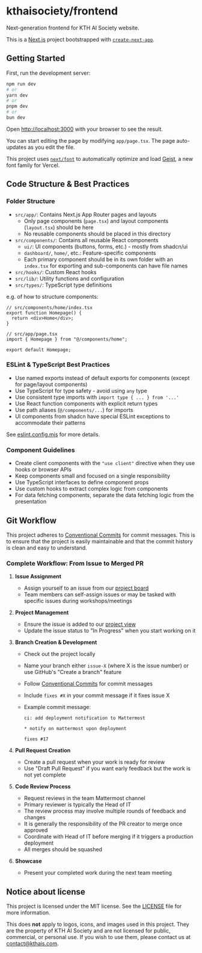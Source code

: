 # kthaisociety/frontend

Next-generation frontend for KTH AI Society website.

This is a [Next.js](https://nextjs.org) project bootstrapped with [`create-next-app`](https://nextjs.org/docs/app/api-reference/cli/create-next-app).

## Getting Started

First, run the development server:

```bash
npm run dev
# or
yarn dev
# or
pnpm dev
# or
bun dev
```

Open [http://localhost:3000](http://localhost:3000) with your browser to see the result.

You can start editing the page by modifying `app/page.tsx`. The page auto-updates as you edit the file.

This project uses [`next/font`](https://nextjs.org/docs/app/building-your-application/optimizing/fonts) to automatically optimize and load [Geist](https://vercel.com/font), a new font family for Vercel.

## Code Structure & Best Practices

### Folder Structure

- `src/app/`: Contains Next.js App Router pages and layouts
  - Only page components (`page.tsx`) and layout components (`layout.tsx`) should be here
  - No reusable components should be placed in this directory
- `src/components/`: Contains all reusable React components
  - `ui/`: UI components (buttons, forms, etc.) - mostly from shadcn/ui
  - `dashboard/`, `home/`, etc.: Feature-specific components
  - Each primary component should be in its own folder with an `index.tsx` for exporting and sub-components can have file names
- `src/hooks/`: Custom React hooks
- `src/lib/`: Utility functions and configuration
- `src/types/`: TypeScript type definitions

e.g. of how to structure components:

```tsx
// src/components/home/index.tsx
export function Homepage() {
  return <div>Home</div>;
}
```

```tsx
// src/app/page.tsx
import { Homepage } from "@/components/home";

export default Homepage;
```

### ESLint & TypeScript Best Practices

- Use named exports instead of default exports for components (except for page/layout components)
- Use TypeScript for type safety - avoid using `any` type
- Use consistent type imports with `import type { ... } from '...'`
- Use React function components with explicit return types
- Use path aliases (`@/components/...`) for imports
- UI components from shadcn have special ESLint exceptions to accommodate their patterns

See [eslint.config.mjs](eslint.config.mjs) for more details.

### Component Guidelines

- Create client components with the `"use client"` directive when they use hooks or browser APIs
- Keep components small and focused on a single responsibility
- Use TypeScript interfaces to define component props
- Use custom hooks to extract complex logic from components
- For data fetching components, separate the data fetching logic from the presentation

## Git Workflow

This project adheres to [Conventional Commits](https://www.conventionalcommits.org/en/v1.0.0/) for commit messages. This is to ensure that the project is easily maintainable and that the commit history is clean and easy to understand.

### Complete Workflow: From Issue to Merged PR

1. **Issue Assignment**

   - Assign yourself to an issue from our [project board](https://github.com/orgs/kthaisociety/projects/2)
   - Team members can self-assign issues or may be tasked with specific issues during workshops/meetings

2. **Project Management**

   - Ensure the issue is added to our [project view](https://github.com/orgs/kthaisociety/projects/2)
   - Update the issue status to "In Progress" when you start working on it

3. **Branch Creation & Development**

   - Check out the project locally
   - Name your branch either `issue-X` (where X is the issue number) or use GitHub's "Create a branch" feature
   - Follow [Conventional Commits](https://www.conventionalcommits.org/en/v1.0.0/) for commit messages
   - Include `fixes #X` in your commit message if it fixes issue X
   - Example commit message:

     ```text
     ci: add deployment notification to Mattermost

     * notify on mattermost upon deployment

     fixes #17
     ```

4. **Pull Request Creation**

   - Create a pull request when your work is ready for review
   - Use "Draft Pull Request" if you want early feedback but the work is not yet complete

5. **Code Review Process**

   - Request reviews in the team Mattermost channel
   - Primary reviewer is typically the Head of IT
   - The review process may involve multiple rounds of feedback and changes
   - It is generally the responsibility of the PR creator to merge once approved
   - Coordinate with Head of IT before merging if it triggers a production deployment
   - All merges should be squashed

6. **Showcase**
   - Present your completed work during the next team meeting

## Notice about license

This project is licensed under the MIT license. See the [LICENSE](LICENSE) file for more information.

This does **not** apply to logos, icons, and images used in this project. They are the property of KTH AI Society and are not licensed for public, commercial, or personal use. If you wish to use them, please contact us at [contact@kthais.com](mailto:contact@kthais.com).
